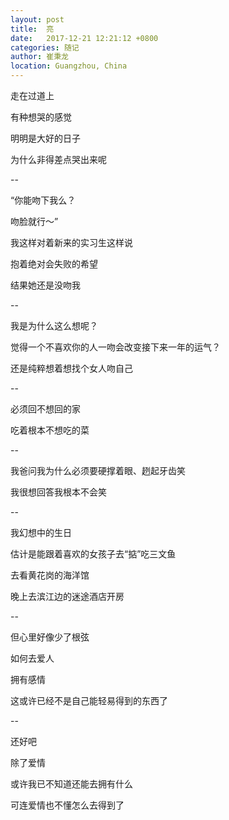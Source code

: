 ```yaml
---
layout: post
title:  亮
date:   2017-12-21 12:21:12 +0800
categories: 随记
author: 崔秉龙
location: Guangzhou, China
---
```








走在过道上

有种想哭的感觉

明明是大好的日子

为什么非得差点哭出来呢

--

“你能吻下我么？

吻脸就行～”

我这样对着新来的实习生这样说

抱着绝对会失败的希望

结果她还是没吻我

--

我是为什么这么想呢？

觉得一个不喜欢你的人一吻会改变接下来一年的运气？

还是纯粹想着想找个女人吻自己

--

必须回不想回的家

吃着根本不想吃的菜

--

我爸问我为什么必须要硬撑着眼、趔起牙齿笑

我很想回答我根本不会笑

--

我幻想中的生日

估计是能跟着喜欢的女孩子去“掂”吃三文鱼

去看黄花岗的海洋馆

晚上去滨江边的迷途酒店开房

--

但心里好像少了根弦

如何去爱人

拥有感情

这或许已经不是自己能轻易得到的东西了

--

还好吧

除了爱情

或许我已不知道还能去拥有什么

可连爱情也不懂怎么去得到了